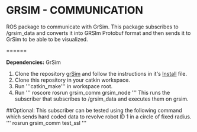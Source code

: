 # GRSIM - COMMUNICATION
ROS package to communicate with GrSim.
This package subscribes to /grsim_data and converts it into GRSIm Protobuf format and then sends it to GrSim to be able to be visualized.

======

**Dependencies:** GrSim

1. Clone the repository [grSim](https://github.com/mani-monaj/grSim) and follow the instructions in it's [Install](https://github.com/mani-monaj/grSim/blob/master/INSTALL.md) file.
2. Clone this repository in your catkin workspace.
3. Run '''catkin_make''' in workspace root.
4. Run 
'''
roscore
rosrun grsim_comm grsim_node
'''
This runs the subscriber that subscribes to /grsim_data and executes them on grsim.


##Optional:
This subscriber can be tested using the following command which sends hard coded data to revolve robot ID 1 in a circle of fixed radius.
''' rosrun grsim_comm test_ssl '''




